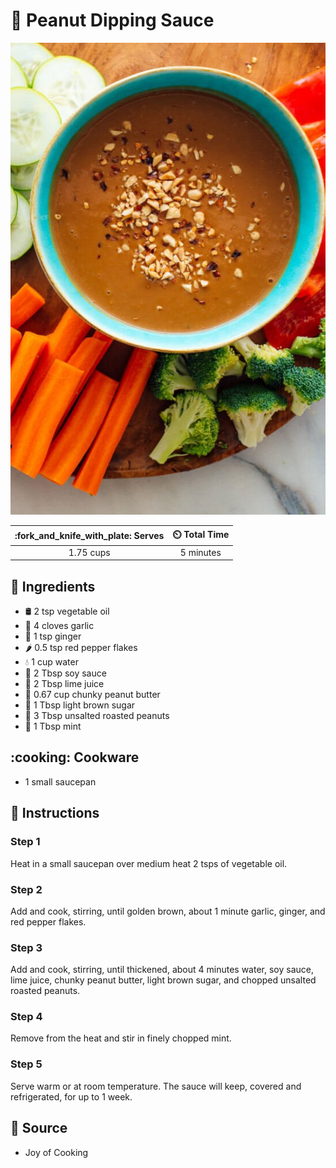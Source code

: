 # :peanuts: Peanut Dipping Sauce

![Peanut Dipping Sauce](../assets/images/peanut-dipping-sauce.jpg)

| :fork_and_knife_with_plate: Serves | :timer_clock: Total Time |
|:----------------------------------:|:-----------------------: |
| 1.75 cups | 5 minutes |

## :salt: Ingredients

- :oil_drum: 2 tsp vegetable oil
- :garlic: 4 cloves garlic
- :sweet_potato: 1 tsp ginger
- :hot_pepper: 0.5 tsp red pepper flakes
- :droplet: 1 cup water
- :takeout_box: 2 Tbsp soy sauce
- :lemon: 2 Tbsp lime juice
- :peanuts: 0.67 cup chunky peanut butter
- :maple_leaf: 1 Tbsp light brown sugar
- :peanuts: 3 Tbsp unsalted roasted peanuts
- :herb: 1 Tbsp mint

## :cooking: Cookware

- 1 small saucepan

## :pencil: Instructions

### Step 1

Heat in a small saucepan over medium heat 2 tsps of vegetable oil.

### Step 2

Add and cook, stirring, until golden brown, about 1 minute garlic, ginger, and red pepper flakes.

### Step 3

Add and cook, stirring, until thickened, about 4 minutes water, soy sauce, lime juice, chunky peanut butter, light brown
sugar, and chopped unsalted roasted peanuts.

### Step 4

Remove from the heat and stir in finely chopped mint.

### Step 5

Serve warm or at room temperature. The sauce will keep, covered and refrigerated, for up to 1 week.

## :link: Source

- Joy of Cooking

